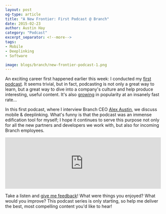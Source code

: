 ```yaml
---
layout: post
og-type: article
title: "A New Frontier: First Podcast @ Branch"
date: 2015-02-23
author: Austin Hay
category: "Podcast"
excerpt_separator: <!--more-->
tags:
- Mobile
- Deeplinking
- Software

image: blogs/branch/new-frontier-podcast-1.png
---
```


An exciting career first happened earlier this week: I conducted my [first podcast](https://soundcloud.com/branchmetrics). It seems trivial, but in fact, podcasting is not only a great way to learn, but a great way to dive into a company's culture and help produce interesting, useful content. It's also [growing](http://digiday.com/platforms/podcasts-5-chars/) in popularity at an insanely fast rate...

In this first podcast, where I interview Branch CEO [Alex Austin](https://medium.com/@alexaustin/just-keep-building-ca1e43df8e5a), we discuss mobile &amp; deeplinking. What's funny is that the podcast was an immense edification tool for myself; I hope it continues to serve this purpose not only for all the new partners and developers we work with, but also for incoming Branch employees.

<iframe width="100%" height="166" scrolling="no" frameborder="no" src="https://w.soundcloud.com/player/?url=https%3A//api.soundcloud.com/tracks/192190273&amp;color=ff5500&amp;auto_play=false&amp;hide_related=false&amp;show_comments=true&amp;show_user=true&amp;show_reposts=false"></iframe>

Take a listen and [give me feedback](href="{{site.url}}/contact")! What were things you enjoyed? What would you improve? This podcast series is only starting, so help me deliver the best, most compelling content you'd like to hear!

